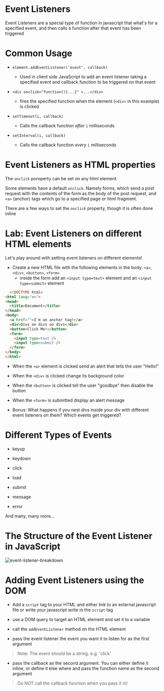 # Event Listeners

Event Listeners are a special type of function in javascript that what's for a specified event, and then calls a function after that event has been triggered

# Common Usage

* `element.addEventListener('event', callback)`
  * Used in client side JavaScript to add an event listener taking a specified event and callback function to be triggered on that event

* `<div onclick="function(){...}" >...</div>`
  * fires the specified function when the element (`<div>` in this example) is clicked

* `setTimeout(i, callback)`
  * Calls the callback function *after* `i` milliseconds

* `setInterval(i, callback)`
  * Calls the callback function *every* `i` milliseconds

# Event Listeners as HTML properties

The `onclick` poroperty can be set on any html element.

Some elements have a default `onclick`. Namely forms, which send a post request with the contents of the form as the body of the post request, and `<a>` (anchor) tags which go to a specified page or html fragment.

There are a few ways to set the `onclick` property, though it is often done inline

# Lab: Event Listeners on different HTML elements

Let's play around with setting event listeners on different elements!

* Create a new HTML file with the following elements in the body: `<a>`, `<div>`, `<button>`, `<form>`
  * inside the form add an `<input type=text>` element and an `<input type=submit>` element

```html
  <!DOCTYPE html>
<html lang="en">
<head>
  <title>Document</title>
</head>
<body>
  <a href="">I'm an anchor tag!</a>
  <div>Divs on divs on divs</div>
  <button>Click Me!</button>
  <form>
    <input type=text />
    <input type=submit />
  </form>
</body>
</html>
```

* When the `<a>` element is clicked send an alert that tells the user "Hello!"

* When the `<div>` is clicked change its background color

* When the `<button>` is clicked tell the user "goodbye" then disable the button

* When the `<form>` is submitted display an alert message

* Bonus: What happens if you nest divs inside your div with different event listeners on them? Which events get triggered?

# Different Types of Events

* keyup

* keydown

* click

* load

* submit

* message

* error

And many, many more...

# The Structure of the Event Listener in JavaScript

![event-listener-breakdown](/images/event-listener.png)

# Adding Event Listeners using the DOM

* Add a `script` tag to your HTML and either link to an external javascript file or write your javascript write in the `script` tag

* use a DOM query to target an HTML element and set it to a variable

* call the `addEventListener` method on the HTML element

* pass the event listener the event you want it to listen for as the first argument
> Note: The event should be a string. e.g. 'click'

* pass the callback as the second argument. You can either define it inline, or define it else where and pass the function name as the second argument
> Do NOT call the callback function when you pass it in!
